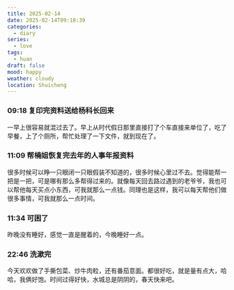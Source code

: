```yaml
---
title: 2025-02-14
date: 2025-02-14T09:18:39
categories:
  - diary
series:
  - love
tags:
  - huan
draft: false
mood: happy
weather: cloudy
location: Shuicheng
---
```



### 09:18 复印完资料送给杨科长回来

一早上很容易就混过去了。早上从时代假日那里直接打了个车直接来单位了，吃了早餐，上了个厕所，帮忙处理了一下文件，就到现在了。

### 11:09 帮楠姐恢复完去年的人事年报资料

很多时候可以睁一只眼闭一只眼假装不知道的，很多时候心里过不去。觉得能帮一把是一把，可是哪有那么多帮得过来的。就像每天回去路过遇到的老爷爷，我也可以帮他每天买点小东西，可我就那么一点钱。同理也是这样，我可以每天帮他们做很多事情，可我就那么一点时间。

### 11:34 可困了

昨晚没有睡好，感觉一直是醒着的，今晚睡好一点。

### 22:46 洗漱完

今天欢欢做了手撕包菜、炒牛肉粒，还有番茄意面。都很好吃，就是量有点大，哈哈，我俩好饱。时间过得好快，水城总是阴阴的，春天快来吧。
